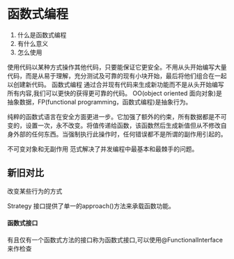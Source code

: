 # 函数式编程

1. 什么是函数式编程
2. 有什么意义
3. 怎么使用

使用代码以某种方式操作其他代码，只要能保证它更安全。不用从头开始编写大量代码，而是从易于理解，充分测试及可靠的现有小块开始，最后将他们组合在一起以创建新代码。
函数式编程 通过合并现有代码来生成新功能而不是从头开始编写所有内容,我们可以更快的获得更可靠的代码。
OO(object oriented 面向对象)是抽象数据，FP(functional programming，函数式编程)是抽象行为。

纯粹的函数式语言在安全方面更进一步。它加强了额外的约束，所有数据都是不可变的，设置一次，永不改变。将值传递给函数，该函数然后生成新值但从不修改自身外部的任何东西。当强制执行此操作时，任何错误都不是所谓的副作用引起的。

不可变对象和无副作用 范式解决了并发编程中最基本和最棘手的问题。

## 新旧对比

改变某些行为的方式

Strategy 接口提供了单一的approach()方法来承载函数功能。

#### 函数式接口
有且仅有一个函数式方法的接口称为函数式接口,可以使用@FunctionalInterface来作检查